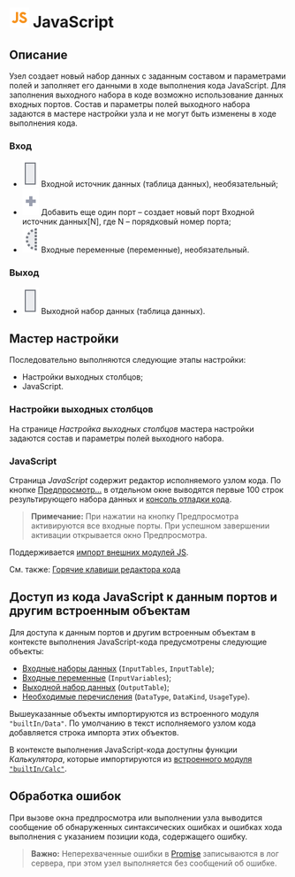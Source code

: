 # ![](../../../images/icons/components/javascript_default.svg) JavaScript

## Описание

Узел создает новый набор данных с заданным составом и параметрами полей и заполняет его данными в ходе выполнения кода JavaScript. Для заполнения выходного набора в коде возможно использование данных входных портов.
Состав и параметры полей выходного набора задаются в мастере настройки узла и не могут быть изменены в ходе выполнения кода.

### Вход

* ![](../../../images/icons/app/node/ports/outputs/table_inactive.svg) Входной источник данных (таблица данных), необязательный;
* ![](../../../images/icons/app/node/ports/add/add_inactive_default.svg) Добавить еще один порт – создает новый порт Входной источник данных[N], где N – порядковый номер порта;
* ![](../../../images/icons/app/node/ports/inputs-optional/variable_inactive.svg) Входные переменные (переменные), необязательный.

### Выход

* ![](../../../images/icons/app/node/ports/outputs/table_inactive.svg) Выходной набор данных (таблица данных).

## Мастер настройки

Последовательно выполняются следующие этапы настройки:

* Настройки выходных столбцов;
* JavaScript.

### Настройки выходных столбцов

На странице *Настройка выходных столбцов* мастера настройки задаются состав и параметры полей выходного набора.

### JavaScript

Страница *JavaScript* содержит редактор исполняемого узлом кода. По кнопке [Предпросмотр…](../../../visualization/preview/preview.md) в отдельном окне выводятся первые 100 строк результирующего набора данных и [консоль отладки кода](./console.md).

> **Примечание:** При нажатии на кнопку Предпросмотра активируются все входные порты. При успешном завершении активации открывается окно Предпросмотра.

Поддерживается [импорт внешних модулей JS](./external-modules.md).

См. также: [Горячие клавиши редактора кода](./hotkeys.md)

## Доступ из кода JavaScript к данным портов и другим встроенным объектам

Для доступа к данным портов и другим встроенным объектам в контексте выполнения JavaScript-кода предусмотрены следующие объекты:

* [Входные наборы данных](./input-tables.md) (`InputTables`, `InputTable`);
* [Входные переменные](./input-variables.md) (`InputVariables`);
* [Выходной набор данных](./output-table.md) (`OutputTable`);
* [Необходимые перечисления](./enum.md) (`DataType`, `DataKind`, `UsageType`).

Вышеуказанные объекты импортируются из встроенного модуля `"builtIn/Data"`. По умолчанию в текст исполняемого узлом кода добавляется строка импорта этих объектов.

В контексте выполнения JavaScript-кода доступны функции *Калькулятора*, которые импортируются из [встроенного модуля `"builtIn/Calc"`](./calc-functions.md).

## Обработка ошибок

При вызове окна предпросмотра или выполнении узла выводится сообщение об обнаруженных синтаксических ошибках и ошибках хода выполнения с указанием позиции кода, содержащего ошибку.

> **Важно:** Неперехваченные ошибки в [Promise](https://developer.mozilla.org/ru/docs/Web/JavaScript/Reference/Global_Objects/Promise) записываются в лог сервера, при этом узел выполняется без сообщений об ошибке.